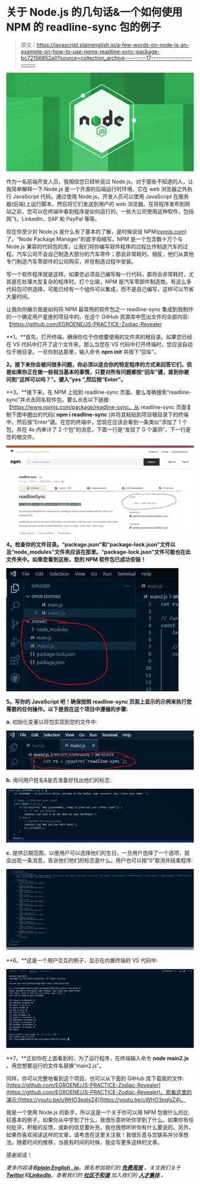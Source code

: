 # 关于 Node.js 的几句话&一个如何使用 NPM 的 readline-sync 包的例子

> 原文：<https://javascript.plainenglish.io/a-few-words-on-node-js-an-example-on-how-to-use-npms-readline-sync-package-bc72156852a0?source=collection_archive---------17----------------------->

![](img/4aa3f497077c7a35f2afee2f1f2b01f2.png)

作为一名前端开发人员，我相信您已经听说过 Node.js。对于那些不知道的人，让我简单解释一下:Node.js 是一个开源的后端运行时环境，它在 web 浏览器之外执行 JavaScript 代码。通过使用 Node.js，开发人员可以使用 JavaScript 在服务器(后端)上运行脚本，然后将它们发送到用户的 web 浏览器。在将程序发布到网站之前，您可以在终端中看到程序是如何运行的。一些大公司使用这种软件，包括网飞、LinkedIn、SAP 和 PayPal 等等。

现在你至少对 Node.js 是什么有了基本的了解，是时候说说 NPM([npmjs.com](https://www.npmjs.com/))了。“Node Package Manager”的首字母缩写，NPM 是一个包含数十万个与 Node.js 兼容的代码包的库，让我们将你编写软件程序的过程比作制造汽车的过程。汽车公司不会自己制造大部分的汽车零件；那会非常耗时。相反，他们从其他专门制造汽车零部件的公司购买，并在制造过程中安装。

写一个软件程序就是这样。如果您必须自己编写每一行代码，那将会非常耗时，尤其是在处理大型复杂的程序时。打个比喻，NPM 是汽车零部件制造商。有这么多代码包可供选择，可能已经有一个组件可以集成，而不是自己编写，这样可以节省大量时间。

让我向你展示我是如何将 NPM 最常用的软件包之一 readline-sync 集成到我制作的一个确定用户星座的项目中的。在这个 GitHub 资源库中签出文件的全部内容:【https://github.com/EGROENE/JS-PRACTICE-Zodiac-Revealer 

**1。**首先，打开终端，确保你位于你想要使用的文件夹的根目录。如果您已经在 VS 代码中打开了这个文件夹，那么当您在 VS 代码中打开终端时，您应该自动位于根目录。一旦你到达那里，输入命令 **npm init** 并按下“回车”。

**2。接下来你会被问很多问题，你必须以适合你的特定程序的方式来回答它们，但是如果你正在做一些相当基本的事情，只要对所有问题都按“回车”键，直到你被问到“这样可以吗？”。键入“yes ”,然后按“Enter”。**

**3。**接下来，在 NPM 上找到 readline-sync 页面。要么准确搜索“readline-sync”并点击同名软件包，要么点击以下链接:【https://www.npmjs.com/package/readline-sync。从 readline-sync 页面复制下图中圈出的代码( **npm i readline-sync** )并将其粘贴到项目根目录下的终端中，然后按“Enter”键。在您的终端中，您现在应该会看到一条类似“添加了 1 个包，并在 4s 内审计了 2 个包”的消息，下面一行是“发现了 0 个漏洞”，下一行是您的根文件。

![](img/d23eac550a39414805c48a8b5cf3e096.png)

**4。检查你的文件目录。“package.json”和“package-lock.json”文件以及“node_modules”文件夹应该在那里。“package-lock.json”文件可能也在此文件夹中。如果您看到这些，您的 NPM 软件包已成功安装！**

![](img/9c229ba3e15379e184ec377031d024a6.png)

**5。写你的 JavaScript 吧！确保按照 readline-sync 页面上显示的示例来执行您需要的任何操作。以下是我在这个项目中遵循的步骤:**

**a.** 初始化变量以将包实现到您的文件中:

![](img/8475972c0642ae088a9d5957feda60d5.png)

**b.** 询问用户姓名&是否准备好找出他们的标志:

![](img/1e2498d284aee8f63673d88073ec5672.png)

**c.** 提供日期范围，以便用户可以选择他们的生日。一旦用户选择了一个选项，就会出现一条消息，告诉他们他们的标志是什么。用户也可以按“0”取消并结束程序:

![](img/8328947c8eaff72725c17772a9a741f5.png)

**6。**这是一个用户交互的例子，显示在内置终端的 VS 代码中:

![](img/ed43a0ed47fcbbbe91800a303690bd38.png)

**7。**正如你在上面看到的，为了运行程序，在终端输入命令 **node main2.js** 。用您想要运行的文件名替换“main2.js”。

同样，你可以完整地看到这个项目，也可以从下面的 GitHub 库下载我的文件:[https://github.com/EGROENE/JS-PRACTICE-Zodiac-Revealer](https://github.com/EGROENE/JS-PRACTICE-Zodiac-Revealer)。观看这里的演示:[https://youtu.be/uWHO3pqIsZ4](https://youtu.be/uWHO3pqIsZ4)。

我是一个使用 Node.js 的新手，所以这是一个关于你可以用 NPM 包做什么的比较基本的例子。如果你从中学到了什么，我很乐意听听你学到了什么。如果你有任何批评，积极的反馈，或新的信息要补充，我也很想听听你有什么要说的。另外，如果你喜欢阅读这样的文章，请考虑在这里关注我！我很乐意与您联系并分享想法。随着时间的推移，当我有时间的时候，我会写更多这样的文章。

感谢阅读！

*更多内容请看*[***plain English . io***](https://plainenglish.io/)*。报名参加我们的* [***免费周报***](http://newsletter.plainenglish.io/) *。关注我们关于*[***Twitter***](https://twitter.com/inPlainEngHQ)*和*[***LinkedIn***](https://www.linkedin.com/company/inplainenglish/)*。查看我们的* [***社区不和谐***](https://discord.gg/GtDtUAvyhW) *加入我们的* [***人才集体***](https://inplainenglish.pallet.com/talent/welcome) *。*